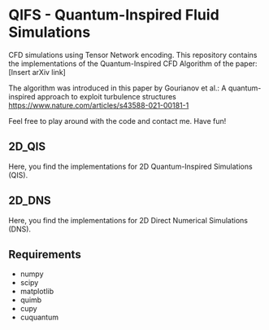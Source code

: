 # QIFS - Quantum-Inspired Fluid Simulations
CFD simulations using Tensor Network encoding.
This repository contains the implementations of the Quantum-Inspired CFD Algorithm of the paper: [Insert arXiv link]

The algorithm was introduced in this paper by Gourianov et al.:
A quantum-inspired approach to exploit turbulence structures
https://www.nature.com/articles/s43588-021-00181-1


Feel free to play around with the code and contact me.
Have fun!

## 2D_QIS
Here, you find the implementations for 2D Quantum-Inspired Simulations (QIS).

## 2D_DNS
Here, you find the implementations for 2D Direct Numerical Simulations (DNS).

## Requirements
- numpy
- scipy
- matplotlib
- quimb
- cupy
- cuquantum